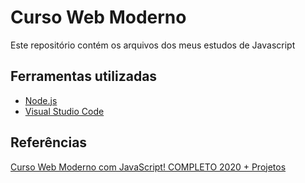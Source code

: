 # Curso Web Moderno
Este repositório contém os arquivos dos meus estudos de Javascript

## Ferramentas utilizadas

* [Node.js](https://nodejs.org/en/)
* [Visual Studio Code](https://code.visualstudio.com/)

## Referências

[Curso Web Moderno com JavaScript! COMPLETO 2020 + Projetos](https://www.udemy.com/course/curso-web/)
